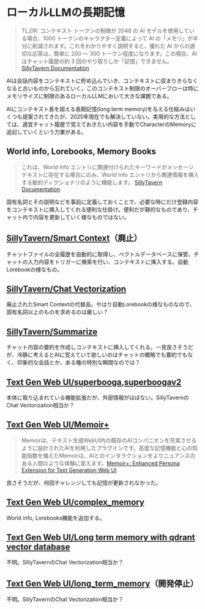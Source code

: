 # ローカルLLMの長期記憶

>TL;DR: コンテキスト トークンの制限が 2048 の AI モデルを使用している場合、1000 トークンのキャラクター定義によって AI の「メモリ」が半分に削減されます。これをわかりやすく説明すると、優れた AI からの適切な応答は、簡単に 200 ～ 300 トークン程度になります。この場合、AI はチャット履歴の約 3 回のやり取りしか「記憶」できません。[SillyTavern Documentation](https://docs.sillytavern.app/usage/core-concepts/characterdesign/)


AIは会話内容をコンテキストに貯め込んでいき、コンテキストに収まりきらなくなると古いものから忘れていく。このコンテキスト制限のオーバーフローは特にメモリサイズに制限のあるローカルLLMにおいて大きな課題である。

AIにコンテキスト長を超える長期記憶(long term memory)を与える仕組みはいくつも提案されてきたが、2025年現在でも解決していない。実用的な方法としては、適宜チャット履歴で覚えておきたい内容を手動でCharacterのMemoryに追記していくという力業がある。

## World info, Lorebooks, Memory Books

>これは、World Info エントリに関連付けられたキーワードがメッセージ テキストに存在する場合にのみ、World Info エントリから関連情報を挿入する動的ディクショナリのように機能します。
[SillyTavern Documentation](https://docs.sillytavern.app/usage/core-concepts/worldinfo/)

固有名詞とその説明などを事前に定義しておくことで、必要な時にだけ登録内容をコンテキストに挿入してくれる便利な仕掛け。便利だが静的なものであり、チャット内で内容を更新していく様なものではない。

## [SillyTavern/Smart Context](https://docs.sillytavern.app/extensions/smart-context/)（廃止）

チャットファイルの全履歴を自動的に取得し、ベクトルデータベースに保管、チャットの入力内容をトリガーに検索を行い、コンテキストに挿入する。自動Lorebookの様なもの。

## [SillyTavern/Chat Vectorization](https://docs.sillytavern.app/extensions/chat-vectorization/)

廃止されたSmart Contextの代替品。やはり自動Lorebookの様なものなので、固有名詞以上のものを求めるのは厳しい？

## [SillyTavern/Summarize](https://docs.sillytavern.app/extensions/summarize/)

チャット内容の要約を作成しコンテキストに挿入してくれる。一見良さそうだが、冷静に考えるとAIに覚えていて欲しいのはチャットの概略でも要約でもなく、印象的な会話とか、ある種の特別な瞬間なのでは？

## [Text Gen Web UI/superbooga](https://github.com/oobabooga/text-generation-webui/tree/main/extensions/superbooga),[superboogav2](https://github.com/oobabooga/text-generation-webui/tree/main/extensions/superboogav2)

本体に取り込まれている機能拡張だが、外部情報がほぼない。SillyTavernのChat Vectorization相当か？

## [Text Gen Web UI/Memoir+](https://github.com/brucepro/Memoir)

>Memoirは、テキスト生成WebUI内の既存のAIコンパニオンを充実させるように設計されたAIを利用したプラグインです。高度な記憶機能と心の知能指数を備えたMemoirは、AIとのインタラクションをよりニュアンスのある人間のような体験に変えます。[Memoir+: Enhanced Persona Extension for Text Generation Web UI](https://github.com/brucepro/Memoir)

良さそうだが、何回チャレンジしても記憶が更新されなかった。

## [Text Gen Web UI/complex_memory](https://github.com/theubie/complex_memory)

World info, Lorebooks機能を追加する。

## [Text Gen Web UI/Long term memory with qdrant vector database](https://github.com/jason-brian-anderson/long_term_memory_with_qdrant)

不明。SillyTavernのChat Vectorization相当か？  

## [Text Gen Web UI/long_term_memory](https://github.com/wawawario2/long_term_memory)（開発停止）
  
不明。SillyTavernのChat Vectorization相当か？  
